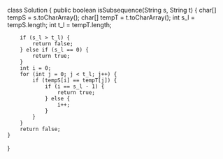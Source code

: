class Solution {
    public boolean isSubsequence(String s, String t) {
        char[] tempS = s.toCharArray();
        char[] tempT = t.toCharArray();
        int s_l = tempS.length;
        int t_l = tempT.length;

        if (s_l > t_l) {
            return false;
        } else if (s_l == 0) {
            return true;
        }
        int i = 0;
        for (int j = 0; j < t_l; j++) {
            if (tempS[i] == tempT[j]) {
                if (i == s_l - 1) {
                    return true;
                } else {
                    i++;
                }
            }
        }
        return false;
    }
}
